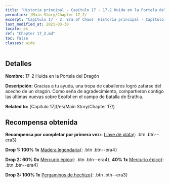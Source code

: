```yaml
---
title: "Historia principal - Capítulo 17 - 17-2 Huida en la Portela del Dragón"
permalink: /Main Story/Chapter 17_2/
excerpt: "Capítulo 17 - 2. Era of Chaos  Historia principal - Capítulo 17_2. 17-2 Huida en la Portela del Dragón"
last_modified_at: 2021-03-30
locale: es
ref: "Chapter 17_2.md"
toc: false
classes: wide
---
```


## Detalles

 **Nombre:** 17-2 Huida en la Portela del Dragón

 **Descripción:** Gracias a tu ayuda, una tropa de caballeros logró zafarse del acecho de un dragón. Como seña de agradecimiento, compartieron contigo las últimas nuevas sobre Eeofol en el campo de batalla de Erathia.

 **Related to:** [Capítulo 17](/es/Main Story/Chapter 17/)

## Recompensa obtenida

 **Recompensa por completar por primera vez::** [Llave de plata](/es/Items/con_693/){: .btn .btn--era3}

 **Drop 1:** **100% 1x** [Madera legendaria](/es/Items/mat_55/){: .btn .btn--era4}

 **Drop 2:** **60% 0x** [Mercurio épico](/es/Items/mat_49/){: .btn .btn--era4}, **40% 1x** [Mercurio épico](/es/Items/mat_49/){: .btn .btn--era4}

 **Drop 3:** **100% 1x** [Pergaminos de hechizo](/es/Items/con_694/){: .btn .btn--era3}

